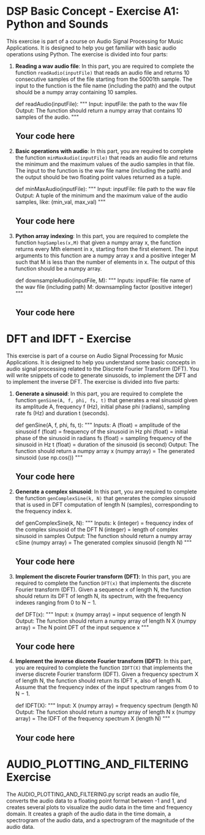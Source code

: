 # DSP Basic Concept - Exercise A1: Python and Sounds

This exercise is part of a course on Audio Signal Processing for Music Applications. It is designed to help you get familiar with basic audio operations using Python. The exercise is divided into four parts:

1. **Reading a wav audio file**: In this part, you are required to complete the function `readAudio(inputFile)` that reads an audio file and returns 10 consecutive samples of the file starting from the 50001th sample. The input to the function is the file name (including the path) and the output should be a numpy array containing 10 samples.

    def readAudio(inputFile):
    """
    Input:
    inputFile: the path to the wav file
    Output:
    The function should return a numpy array that
    contains 10 samples of the audio.
    """
    ## Your code here


2. **Basic operations with audio**: In this part, you are required to complete the function `minMaxAudio(inputFile)` that reads an audio file and returns the minimum and the maximum values of the audio samples in that file. The input to the function is the wav file name (including the path) and the output should be two floating point values returned as a tuple.

    def minMaxAudio(inputFile):
    """
    Input:
    inputFile: file path to the wav file
    Output:
    A tuple of the minimum and the maximum value of the audio
    samples, like: (min_val, max_val)
    """
    ## Your code here


3. **Python array indexing**: In this part, you are required to complete the function `hopSamples(x,M)` that given a numpy array x, the function returns every Mth element in x, starting from the first element. The input arguments to this function are a numpy array x and a positive integer M such that M is less than the number of elements in x. The output of this function should be a numpy array.

    def downsampleAudio(inputFile, M):
    """
    Inputs:
    inputFile: file name of the wav file (including path)
    M: downsampling factor (positive integer)
    """
    ## Your code here

# DFT and IDFT - Exercise

This exercise is part of a course on Audio Signal Processing for Music Applications. It is designed to help you understand some basic concepts in audio signal processing related to the Discrete Fourier Transform (DFT). You will write snippets of code to generate sinusoids, to implement the DFT and to implement the inverse DFT. The exercise is divided into five parts:

1. **Generate a sinusoid**: In this part, you are required to complete the function `genSine(A, f, phi, fs, t)` that generates a real sinusoid given its amplitude A, frequency f (Hz), initial phase phi (radians), sampling rate fs (Hz) and duration t (seconds).

    def genSine(A, f, phi, fs, t):
    """
    Inputs:
    A (float) = amplitude of the sinusoid
    f (float) = frequency of the sinusoid in Hz
    phi (float) = initial phase of the sinusoid in radians
    fs (float) = sampling frequency of the sinusoid in Hz
    t (float) = duration of the sinusoid (is second)
    Output:
    The function should return a numpy array
    x (numpy array) = The generated sinusoid (use np.cos())
    """
    ## Your code here


2. **Generate a complex sinusoid**: In this part, you are required to complete the function `genComplexSine(k, N)` that generates the complex sinusoid that is used in DFT computation of length N (samples), corresponding to the frequency index k.

    def genComplexSine(k, N):
    """
    Inputs:
    k (integer) = frequency index of the complex sinusoid
    of the DFT
    N (integer) = length of complex sinusoid in samples
    Output:
    The function should return a numpy array
    cSine (numpy array) = The generated complex sinusoid
    (length N)
    """
    ## Your code here


3. **Implement the discrete Fourier transform (DFT)**: In this part, you are required to complete the function `DFT(x)` that implements the discrete Fourier transform (DFT). Given a sequence x of length N, the function should return its DFT of length N, its spectrum, with the frequency indexes ranging from 0 to N − 1.
    
    def DFT(x):
    """
    Input:
    x (numpy array) = input sequence of length N
    Output:
    The function should return a numpy array of length N
    X (numpy array) = The N point DFT of the input sequence x
    """
    ## Your code here



4. **Implement the inverse discrete Fourier transform (IDFT)**: In this part, you are required to complete the function `IDFT(X)` that implements the inverse discrete Fourier transform (IDFT). Given a frequency spectrum X of length N, the function should return its IDFT x, also of length N. Assume that the frequency index of the input spectrum ranges from 0 to N − 1.

    def IDFT(X):
    """
    Input:
    X (numpy array) = frequency spectrum (length N)
    Output:
    The function should return a numpy array of length N
    x (numpy array) = The IDFT of the frequency spectrum X
    (length N)
    """
    ## Your code here


# AUDIO_PLOTTING_AND_FILTERING Exercise

The AUDIO_PLOTTING_AND_FILTERING.py script reads an audio file, converts the audio data to a floating point format between -1 and 1, and creates several plots to visualize the audio data in the time and frequency domain. It creates a graph of the audio data in the time domain, a spectrogram of the audio data, and a spectrogram of the magnitude of the audio data.
    